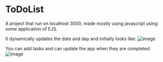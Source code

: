 # ToDoList
A project that run on localhost 3000, made mostly using javascript using some application of EJS.

It dynamically updates the date and day and initially looks like:
![image](https://user-images.githubusercontent.com/78600217/169653274-4afaddf0-c4c7-46eb-b7fd-405ce216fc2e.png)

You can add tasks and can update the app when they are completed.
![image](https://user-images.githubusercontent.com/78600217/169653366-8e5a2951-1e8b-4507-af40-06e05e9cce15.png)
